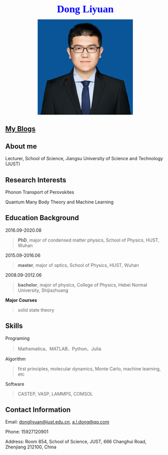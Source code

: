 <center>
<font face="Times New Roman" color="blue" size="6"><b>Dong Liyuan</b></font>
</center>

<p align="center">
    <img src="https://github.com/alfredldong/Picture/blob/master/IDPicture.jpg?raw=true" alt="Sample"  width="300" height="300">
    <p align="center">
    </p>
</p>

## [My Blogs](MyBlog.md)

## About me

Lecturer, School of Science, Jiangsu University of Science and Technology (JUST)

## Research Interests

Phonon Transport of Perovskites 

Quantum Many Body Theory and Machine Learning

## Education Background

2016.09-2020.08
>**PhD**, major of condensed matter physics, School of Physics, HUST, Wuhan

2015.09-2016.06
>**master**, major of optics, School of Physics, HUST, Wuhan

2008.09-2012.06 
>**bachelor**, major of physics, College of Physics, Hebei Normal University, Shijiazhuang

**Major Courses**
>solid state theory

## Skills

Programing
>Mathematica、MATLAB、Python、Julia

Algorithm
>first principles, molecular dynamics, Monte Carlo, machine learning, etc

Software
>CASTEP, VASP, LAMMPS, COMSOL

## Contact Information

Email: dongliyuan@just.edu.cn, a.l.dong@qq.com

Phone: 15927120901

Address: Room 854, School of Science, JUST, 666 Changhui Road, Zhenjiang 212100, China


